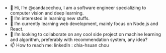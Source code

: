 - 👋 Hi, I’m @candacechou, I am a software engineer specializing to computer vision and deep learning.
- 👀 I’m interested in learning new stuffs.
- 🌱 I’m currently learning web development, mainly focus on Node.js and React. 
- 💞️ I’m looking to collaborate on any cool side project on machine learning and algorithm, preferably with recommendation system, any idea?
- 📫 How to reach me: linkedIn : chia-hsuan chou 

<!---
candacechou/candacechou is a ✨ special ✨ repository because its `README.md` (this file) appears on your GitHub profile.
You can click the Preview link to take a look at your changes.
--->
